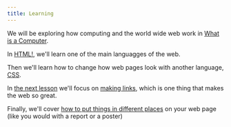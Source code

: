 ```yaml
---
title: Learning
---
```


We will be exploring how computing and the world wide web work in [What is a Computer](computing).

In [HTML!](html), we'll learn one of the main languagges of the web.

Then we'll learn how to change how web pages look with another language, [CSS](css).

In [the next lesson](links-layout) we'll focus on [making links](links), which is one thing that makes the web so great.

Finally, we'll cover [how to put things in different places](layouts) on your web page (like you would with a report or a poster)
